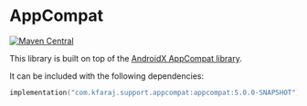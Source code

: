 # AppCompat

[![Maven Central](https://img.shields.io/maven-central/v/com.kfaraj.support.appcompat/appcompat)](https://search.maven.org/artifact/com.kfaraj.support.appcompat/appcompat)

This library is built on top of the
[AndroidX AppCompat library](https://developer.android.com/jetpack/androidx/releases/appcompat).

It can be included with the following dependencies:

```kotlin
implementation("com.kfaraj.support.appcompat:appcompat:5.0.0-SNAPSHOT")
```
